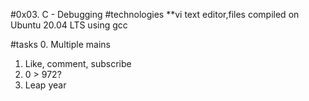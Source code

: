 #0x03. C - Debugging
#technologies
**vi text editor,files compiled on Ubuntu 20.04 LTS using gcc

#tasks
0. Multiple mains
1. Like, comment, subscribe
2. 0 > 972?
3. Leap year
